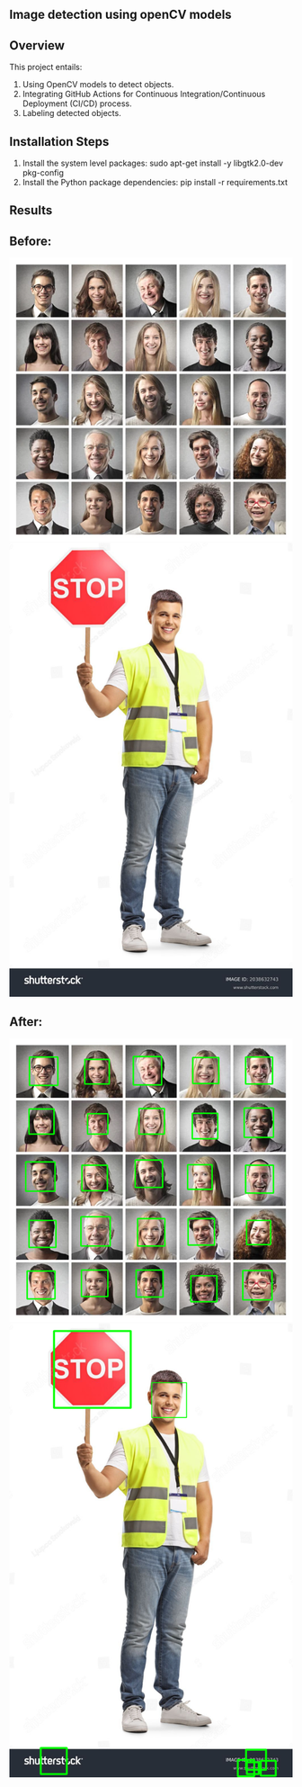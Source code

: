 ## Image detection using openCV models

## Overview
This project entails:
1. Using OpenCV models to detect objects.
2. Integrating GitHub Actions for Continuous Integration/Continuous Deployment (CI/CD) process.
3. Labeling detected objects.

## Installation Steps

1. Install the system level packages:
sudo apt-get install -y libgtk2.0-dev pkg-config
2. Install the Python package dependencies:
pip install -r requirements.txt


## Results

## Before:
<!-- ![alt text](image.png) -->
![alt text](raw-data/image_4.jpg)
![alt text](raw-data/image_6.jpg)



## After:
<!-- ![alt text](image.png) -->
![alt text](raw-data/out-put.png)
![alt text](raw-data/out-put-1.png)
